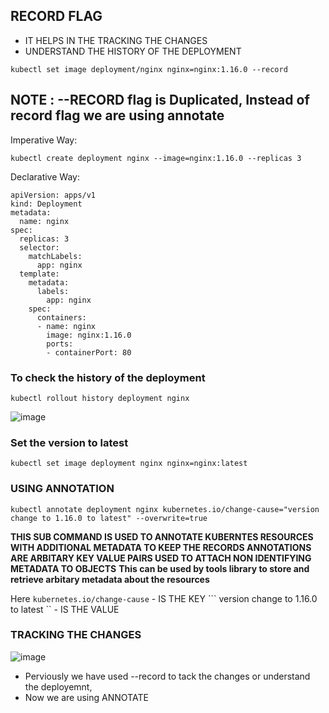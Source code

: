 ## RECORD FLAG

- IT HELPS IN THE TRACKING THE CHANGES
- UNDERSTAND THE HISTORY OF THE DEPLOYMENT
```
kubectl set image deployment/nginx nginx=nginx:1.16.0 --record
```

## NOTE : --RECORD flag is Duplicated, **Instead of record flag we are using annotate**

Imperative Way: 
```
kubectl create deployment nginx --image=nginx:1.16.0 --replicas 3
```
Declarative Way:
```
apiVersion: apps/v1
kind: Deployment
metadata:
  name: nginx
spec:
  replicas: 3
  selector:
    matchLabels:
      app: nginx
  template:
    metadata:
      labels:
        app: nginx
    spec:
      containers:
      - name: nginx
        image: nginx:1.16.0
        ports:
        - containerPort: 80
```

### To check the history of the deployment
```
kubectl rollout history deployment nginx
```
![image](https://github.com/user-attachments/assets/d7637af5-753f-4f92-a574-65d0f541f677)

### Set the version to latest 
```
kubectl set image deployment nginx nginx=nginx:latest
```
### USING ANNOTATION 
```
kubectl annotate deployment nginx kubernetes.io/change-cause="version change to 1.16.0 to latest" --overwrite=true
```
**THIS SUB COMMAND IS USED TO ANNOTATE KUBERNTES RESOURCES WITH ADDITIONAL METADATA TO KEEP THE RECORDS ANNOTATIONS ARE ARBITARY KEY VALUE PAIRS USED TO ATTACH NON IDENTIFYING METADATA TO OBJECTS**
**This can be used by tools library to store and retrieve arbitary metadata about the resources**

Here ``` kubernetes.io/change-cause ``` - IS THE KEY
``` version change to 1.16.0 to latest `` - IS THE VALUE

### TRACKING THE CHANGES
![image](https://github.com/user-attachments/assets/31debc9d-b5cf-4e75-8540-f07b8fea565b)

- Perviously we have used --record to tack the changes or understand the deployemnt,
- Now we are using ANNOTATE 
